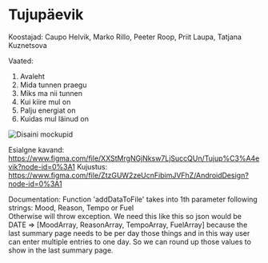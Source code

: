 # Tujupäevik
  
Koostajad: Caupo Helvik, Marko Rillo, Peeter Roop, Priit Laupa, Tatjana Kuznetsova

Vaated:
1. Avaleht  
2. Mida tunnen praegu  
3. Miks ma nii tunnen  
4. Kui kiire mul on  
5. Palju energiat on  
6. Kuidas mul läinud on  

![Disaini mockupid](https://github.com/petsens/mobiilirakendusteare/blob/master/Tujupaevik_mobiilirakendus_mockups.png)

Esialgne kavand: https://www.figma.com/file/XXStMrgNGjNksw7LjSuccQUn/Tujup%C3%A4evik?node-id=0%3A1
Kujustus: https://www.figma.com/file/ZtzGUW2zeUcnFibimJVFhZ/AndroidDesign?node-id=0%3A1
  
Documentation:
Function 'addDataToFile' takes into 1th parameter following strings: Mood, Reason, Tempo or Fuel  
Otherwise will throw exception. We need this like this so json would be DATE => [MoodArray, ReasonArray, TempoArray, FuelArray] because the last summary page needs to be per day those things and in this way user can enter multiple entries to one day. So we can round up those values to show in the last summary page.